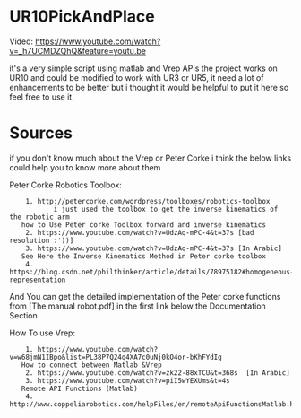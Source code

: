 # UR10PickAndPlace
Video: https://www.youtube.com/watch?v=_h7UCMDZQhQ&feature=youtu.be
   
   it's a very simple script using matlab and Vrep APIs the project works on UR10 and could be 
   modified to work with UR3 or UR5, it need a lot of enhancements to be better but i thought it would be helpful
   to put it here so feel free to use it.
   
# Sources 
if you don't know much about the Vrep or Peter Corke
i think the below links could help you to know more about them

Peter Corke Robotics Toolbox:

        1. http://petercorke.com/wordpress/toolboxes/robotics-toolbox
               i just used the toolbox to get the inverse kinematics of the robotic arm
       how to Use Peter corke Toolbox forward and inverse kinematics
        2. https://www.youtube.com/watch?v=UdzAq-mPC-4&t=37s [bad resolution :'))]
        3. https://www.youtube.com/watch?v=UdzAq-mPC-4&t=37s [In Arabic]
       See Here the Inverse Kinematics Method in Peter corke toolbox
        4. https://blog.csdn.net/philthinker/article/details/78975182#homogeneous-representation  
  And You can get the detailed implementation of the Peter corke functions 
  from [The manual robot.pdf] in the first link below the Documentation Section 

How To use Vrep:

        1. https://www.youtube.com/watch?v=w68jmN1IBpo&list=PL38P7Q24q4XA7c0uNj0kO4or-bKhFYdIg
       How to connect between Matlab &Vrep
        2. https://www.youtube.com/watch?v=zk22-88xTCU&t=368s  [In Arabic]
        3. https://www.youtube.com/watch?v=piI5wYEXUms&t=4s   
       Remote API Functions (Matlab)
        4. http://www.coppeliarobotics.com/helpFiles/en/remoteApiFunctionsMatlab.htm#simxSetJointForce
